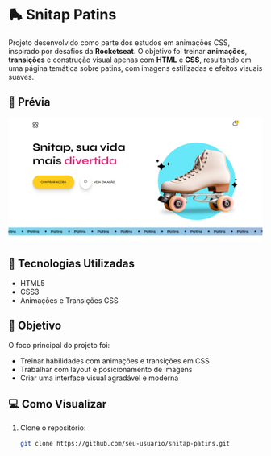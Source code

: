 # 🛼 Snitap Patins

Projeto desenvolvido como parte dos estudos em animações CSS, inspirado por desafios da **Rocketseat**. O objetivo foi treinar **animações**, **transições** e construção visual apenas com **HTML** e **CSS**, resultando em uma página temática sobre patins, com imagens estilizadas e efeitos visuais suaves.

## 📸 Prévia

![Prévia do projeto](./assets/design/amostra.png)


## 🚀 Tecnologias Utilizadas

- HTML5
- CSS3
- Animações e Transições CSS

## 🎯 Objetivo

O foco principal do projeto foi:

- Treinar habilidades com animações e transições em CSS
- Trabalhar com layout e posicionamento de imagens
- Criar uma interface visual agradável e moderna

## 💻 Como Visualizar

1. Clone o repositório:
   ```bash
   git clone https://github.com/seu-usuario/snitap-patins.git
